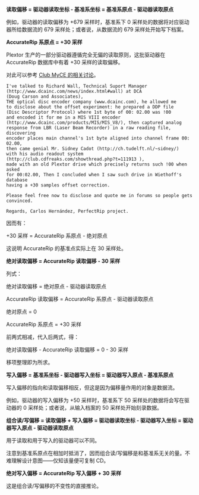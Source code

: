 **读取偏移 = 驱动器读取坐标 - 基准系坐标 = 基准系原点 - 驱动器读取原点**

例如，驱动器的读取偏移为 +679 采样时，基准系下 0 采样处的数据将对应驱动器所给数据流的 679 采样处；或者说，从数据流的 679 采样处开始写下档案。

**AccurateRip 系原点 = +30 采样**

Plextor 生产的一部分驱动器遵循完全无偏的读取原则，这批驱动器在 AccurateRip 数据库中有着 +30 采样的读取偏移。

对此可以参考 [Club MyCE 的相关讨论](https://web.archive.org/web/20150620033909/http://club.myce.com/f61/offsets-handling-syncing-audio-data-vs-q-channel-111913/index3.html)。

```
I've talked to Richard Wall, Technical Suport Manager
(http://www.dcainc.com/news/index.html#wall) at DCA
(Doug Carson and Associates),
THE optical disc encoder company (www.dcainc.com), he allowed me
to disclose about the offset experiment: he prepared a DDP file
(Disc Descriptor Protocol) where 1st byte of 00: 02.00 was !00
and encoded it for me in a MIS VIII encoder
(http://www.dcainc.com/products/MIS/MIS_V8/), then captured analog
response from LBR (Laser Beam Recorder) in a raw reading file, discovering
encoder places main channel's 1st byte aligned into channel frame 00: 02.00,
then came genial Mr. Sidney Cadot (http://ch.tudelft.nl/~sidney/)
with his audio readout system (http://club.cdfreaks.com/showthread.php?t=111913 ),
made with an old Plextor drive which precisely returns such !00 when asked
for 00:02.00, Then I concluded when I saw such drive in Wiethoff's database
having a +30 samples offset correction.

Please feel free now to disclose and quote me in forums so people gets convinced.

Regards, Carlos Hernández, PerfectRip project.
```

因而有：

+30 采样 = AccurateRip 系原点 - 绝对原点

这说明 AccurateRip 的基准点实际上在 30 采样处。

**绝对读取偏移 = AccurateRip 读取偏移 - 30 采样**

列式：

绝对读取偏移 = 绝对原点 - 驱动器读取原点

AccurateRip 读取偏移 = AccurateRip 系原点 - 驱动器读取原点

绝对原点 = 0

AccurateRip 系原点 = +30 采样

前两式相减，代入后两式，得：

绝对读取偏移 - AccurateRip 读取偏移 = 0 - 30 采样

移项整理即为所求。

**写入偏移 = 基准系坐标 - 驱动器写入坐标 = 驱动器写入原点 - 基准系原点**

写入偏移的指向和读取偏移相反，但这是因为偏移量作用的对象是数据流。

例如，驱动器的写入偏移为 +50 采样时，基准系下 50 采样处的数据将会写在驱动器的 0 采样处；或者说，从输入档案的 50 采样处开始刻录数据。

**组合读/写偏移 = 读取偏移 + 写入偏移 = 驱动器读取坐标 - 驱动器写入坐标 = 驱动器写入原点 - 驱动器读取原点**

用于读取和用于写入的驱动器可以不同。

注意到基准系原点在相加时抵消了，因而组合读/写偏移是和基准系无关的量。不难理解设计意图——仅知该量便可复制 CD。

**绝对写入偏移 = AccurateRip 写入偏移 + 30 采样**

这是组合读/写偏移的不变性的直接推论。
